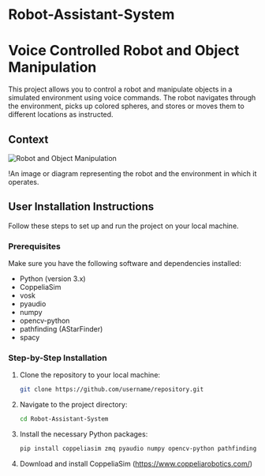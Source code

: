 # Robot-Assistant-System
# Voice Controlled Robot and Object Manipulation

This project allows you to control a robot and manipulate objects in a simulated environment using voice commands. The robot navigates through the environment, picks up colored spheres, and stores or moves them to different locations as instructed.

## Context

![Robot and Object Manipulation](url_to_image)

!An image or diagram representing the robot and the environment in which it operates.

## User Installation Instructions

Follow these steps to set up and run the project on your local machine.

### Prerequisites

Make sure you have the following software and dependencies installed:

- Python (version 3.x)
- CoppeliaSim
- vosk
- pyaudio
- numpy
- opencv-python
- pathfinding (AStarFinder)
- spacy

### Step-by-Step Installation

1. Clone the repository to your local machine:
   ```bash
   git clone https://github.com/username/repository.git
   ```
2. Navigate to the project directory:
   ```bash
   cd Robot-Assistant-System
   ```
3. Install the necessary Python packages:
   ```bash
   pip install coppeliasim zmq pyaudio numpy opencv-python pathfinding spacy
   ```
4. Download and install CoppeliaSim
   (https://www.coppeliarobotics.com/)

